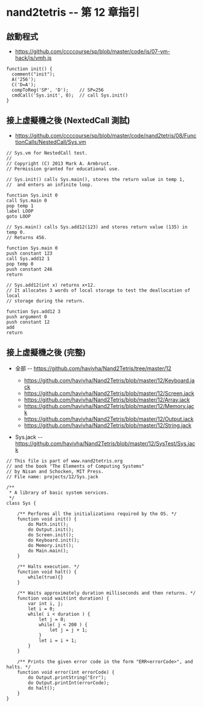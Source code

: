 # nand2tetris -- 第 12 章指引

## 啟動程式

* https://github.com/ccccourse/sp/blob/master/code/js/07-vm-hack/js/vmh.js

```
function init() {
  comment("init");
  A('256');
  C('D=A');
  compToReg('SP', 'D');    // SP=256
  cmdCall('Sys.init', 0);  // call Sys.init()
}
```

## 接上虛擬機之後 (NextedCall 測試)

* https://github.com/ccccourse/sp/blob/master/code/nand2tetris/08/FunctionCalls/NestedCall/Sys.vm

```
// Sys.vm for NestedCall test.
//
// Copyright (C) 2013 Mark A. Armbrust.
// Permission granted for educational use.

// Sys.init() calls Sys.main(), stores the return value in temp 1,
//  and enters an infinite loop.

function Sys.init 0
call Sys.main 0
pop temp 1
label LOOP
goto LOOP

// Sys.main() calls Sys.add12(123) and stores return value (135) in temp 0.
// Returns 456.

function Sys.main 0
push constant 123
call Sys.add12 1
pop temp 0
push constant 246
return

// Sys.add12(int x) returns x+12.
// It allocates 3 words of local storage to test the deallocation of local
// storage during the return.

function Sys.add12 3
push argument 0
push constant 12
add
return

```

## 接上虛擬機之後 (完整)

* 全部 -- https://github.com/havivha/Nand2Tetris/tree/master/12
    * https://github.com/havivha/Nand2Tetris/blob/master/12/Keyboard.jack
    * https://github.com/havivha/Nand2Tetris/blob/master/12/Screen.jack
    * https://github.com/havivha/Nand2Tetris/blob/master/12/Array.jack
    * https://github.com/havivha/Nand2Tetris/blob/master/12/Memory.jack
    * https://github.com/havivha/Nand2Tetris/blob/master/12/Output.jack
    * https://github.com/havivha/Nand2Tetris/blob/master/12/String.jack

* Sys.jack -- https://github.com/havivha/Nand2Tetris/blob/master/12/SysTest/Sys.jack

```
// This file is part of www.nand2tetris.org
// and the book "The Elements of Computing Systems"
// by Nisan and Schocken, MIT Press.
// File name: projects/12/Sys.jack

/**
 * A library of basic system services.
 */
class Sys {

    /** Performs all the initializations required by the OS. */
    function void init() {
        do Math.init();
        do Output.init();
        do Screen.init();
        do Keyboard.init();
        do Memory.init();
        do Main.main();
    }

    /** Halts execution. */
    function void halt() {
        while(true){}
    }

    /** Waits approximately duration milliseconds and then returns. */
    function void wait(int duration) {
        var int i, j;
        let i = 0;
        while( i < duration ) {
            let j = 0;
            while( j < 200 ) {
                let j = j + 1;
            }
            let i = i + 1;
        }
    }

    /** Prints the given error code in the form "ERR<errorCode>", and halts. */
    function void error(int errorCode) {
        do Output.printString("Err");
        do Output.printInt(errorCode);
        do halt();
    }
}
```
